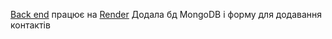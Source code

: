 [Back end](https://github.com/Hlukhenka/contacts-back) працює на [Render](https://render.com/)
Додала бд MongoDB і форму для додавання контактів
